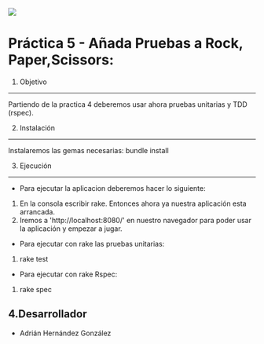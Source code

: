 ![](http://i1296.photobucket.com/albums/ag1/adrihg89/Piedra_papel_tijeras_zpsf31ae8ab.jpg)

Práctica 5 - Añada Pruebas a Rock, Paper,Scissors:
===========
 
1. Objetivo
-----------

Partiendo de la practica 4 deberemos usar ahora pruebas unitarias y TDD (rspec).


2. Instalación
--------------

Instalaremos las gemas necesarias: bundle install

3. Ejecución
------------

* Para ejecutar la aplicacion deberemos hacer lo siguiente:

1. En la consola escribir rake. Entonces ahora ya nuestra aplicación esta arrancada.
2. Iremos a 'http://localhost:8080/' en nuestro navegador para poder usar la aplicación y empezar a jugar.

* Para ejecutar con rake las pruebas unitarias:

1. rake test

* Para ejecutar con rake Rspec:

1. rake spec

4.Desarrollador
---------------

* Adrián Hernández González
